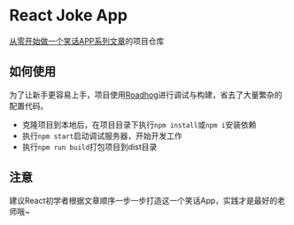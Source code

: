 # React Joke App
[从零开始做一个笑话APP系列文章](http://blog.csdn.net/awaw00/article/category/6642916)的项目仓库

## 如何使用

为了让新手更容易上手，项目使用[Roadhog](https://github.com/sorrycc/roadhog)进行调试与构建，省去了大量繁杂的配置代码。

- 克隆项目到本地后，在项目目录下执行`npm install`或`npm i`安装依赖
- 执行`npm start`启动调试服务器，开始开发工作
- 执行`npm run build`打包项目到dist目录

## 注意

建议React初学者根据文章顺序一步一步打造这一个笑话App，实践才是最好的老师哦~
